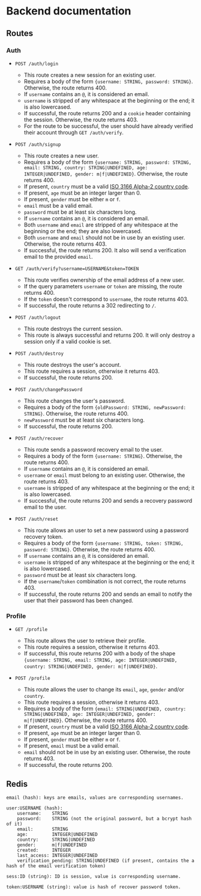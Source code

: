 # Backend documentation

## Routes

### Auth

- `POST /auth/login`
    - This route creates a new session for an existing user.
    - Requires a body of the form `{username: STRING, password: STRING}`. Otherwise, the route returns 400.
    - If `username` contains an `@`, it is considered an email.
    - `username` is stripped of any whitespace at the beginning or the end; it is also lowercased.
    - If successful, the route returns 200 and a `cookie` header containing the session. Otherwise, the route returns 403.
    - For the route to be successful, the user should have already verified their account through `GET /auth/verify`.

- `POST /auth/signup`
    - This route creates a new user.
    - Requires a body of the form `{username: STRING, password: STRING, email: STRING, country: STRING|UNDEFINED, age: INTEGER|UNDEFINED, gender: m|f|UNDEFINED}`. Otherwise, the route returns 400.
    - If present, `country` must be a valid [ISO 3166 Alpha-2 country code](https://en.wikipedia.org/wiki/ISO_3166-1_alpha-2#Officially_assigned_code_elements).
    - If present, `age` must be an integer larger than 0.
    - If present, `gender` must be either `m` or `f`.
    - `email` must be a valid email.
    - `password` must be at least six characters long.
    - If `username` contains an `@`, it is considered an email.
    - Both `username` and `email` are stripped of any whitespace at the beginning or the end; they are also lowercased.
    - Both `username` and `email` should not be in use by an existing user. Otherwise, the route returns 403.
    - If successful, the route returns 200. It also will send a verification email to the provided `email`.

- `GET /auth/verify?username=USERNAME&token=TOKEN`
    - This route verifies ownership of the email address of a new user.
    - If the query parameters `username` or `token` are missing, the route returns 400.
    - If the `token` doesn't correspond to `username`, the route returns 403.
    - If successful, the route returns a 302 redirecting to `/`.

- `POST /auth/logout`
    - This route destroys the current session.
    - This route is always successful and returns 200. It will only destroy a session only if a valid cookie is set.

- `POST /auth/destroy`
    - This route destroys the user's account.
    - This route requires a session, otherwise it returns 403.
    - If successful, the route returns 200.

- `POST /auth/changePassword`
    - This route changes the user's password.
    - Requires a body of the form `{oldPassword: STRING, newPassword: STRING}`. Otherwise, the route returns 400.
    - `newPassword` must be at least six characters long.
    - If successful, the route returns 200.

- `POST /auth/recover`
    - This route sends a password recovery email to the user.
    - Requires a body of the form `{username: STRING}`. Otherwise, the route returns 400.
    - If `username` contains an `@`, it is considered an email.
    - `username` or `email` must belong to an existing user. Otherwise, the route returns 403.
    - `username` is stripped of any whitespace at the beginning or the end; it is also lowercased.
    - If successful, the route returns 200 and sends a recovery password email to the user.

- `POST /auth/reset`
    - This route allows an user to set a new password using a password recovery token.
    - Requires a body of the form `{username: STRING, token: STRING, password: STRING}`. Otherwise, the route returns 400.
    - If `username` contains an `@`, it is considered an email.
    - `username` is stripped of any whitespace at the beginning or the end; it is also lowercased.
    - `password` must be at least six characters long.
    - If the `username`/`token` combination is not correct, the route returns 403.
    - If successful, the route returns 200 and sends an email to notify the user that their password has been changed.

### Profile

- `GET /profile`
    - This route allows the user to retrieve their profile.
    - This route requires a session, otherwise it returns 403.
    - If successful, this route returns 200 with a body of the shape `{username: STRING, email: STRING, age: INTEGER|UNDEFINED, country: STRING|UNDEFINED, gender: m|f|UNDEFINED}`.

- `POST /profile`
    - This route allows the user to change its `email`, `age`, `gender` and/or `country`.
    - This route requires a session, otherwise it returns 403.
    - Requires a body of the form `{email: STRING|UNDEFINED, country: STRING|UNDEFINED, age: INTEGER|UNDEFINED, gender: m|f|UNDEFINED}`. Otherwise, the route returns 400.
    - If present, `country` must be a valid [ISO 3166 Alpha-2 country code](https://en.wikipedia.org/wiki/ISO_3166-1_alpha-2#Officially_assigned_code_elements).
    - If present, `age` must be an integer larger than 0.
    - If present, `gender` must be either `m` or `f`.
    - If present, `email` must be a valid email.
    - `email` should not be in use by an existing user. Otherwise, the route returns 403.
    - If successful, the route returns 200.

## Redis

```
email (hash): keys are emails, values are corresponding usernames.

user:USERNAME (hash):
    username:    STRING
    password:    STRING (not the original password, but a bcrypt hash of it)
    email:       STRING
    age:         INTEGER|UNDEFINED
    country:     STRING|UNDEFINED
    gender:      m|f|UNDEFINED
    created:     INTEGER
    last_access: INTEGER|UNDEFINED
    verification_pending: STRING|UNDEFINED (if present, contains the a hash of the email verification token)

sess:ID (string): ID is session, value is corresponding username.

token:USERNAME (string): value is hash of recover password token.
```
